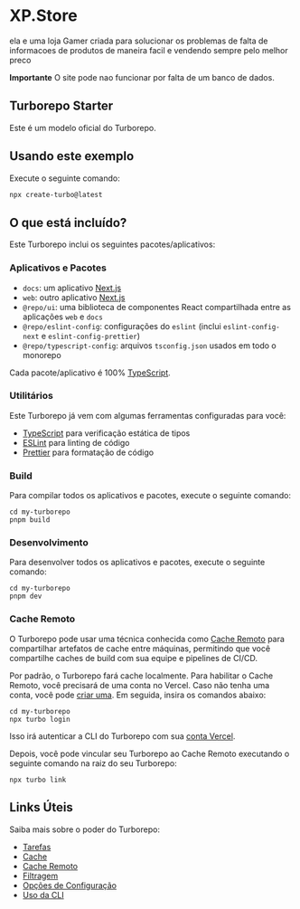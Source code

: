 # XP.Store

ela e uma loja Gamer criada para solucionar os problemas de falta de informacoes de produtos de maneira facil e vendendo sempre pelo melhor preco

**Importante** O site pode nao funcionar por falta de um banco de dados.

## Turborepo Starter

Este é um modelo oficial do Turborepo.

## Usando este exemplo

Execute o seguinte comando:

```sh
npx create-turbo@latest
```

## O que está incluído?

Este Turborepo inclui os seguintes pacotes/aplicativos:

### Aplicativos e Pacotes

- `docs`: um aplicativo [Next.js](https://nextjs.org/)
- `web`: outro aplicativo [Next.js](https://nextjs.org/)
- `@repo/ui`: uma biblioteca de componentes React compartilhada entre as aplicações `web` e `docs`
- `@repo/eslint-config`: configurações do `eslint` (inclui `eslint-config-next` e `eslint-config-prettier`)
- `@repo/typescript-config`: arquivos `tsconfig.json` usados em todo o monorepo

Cada pacote/aplicativo é 100% [TypeScript](https://www.typescriptlang.org/).

### Utilitários

Este Turborepo já vem com algumas ferramentas configuradas para você:

- [TypeScript](https://www.typescriptlang.org/) para verificação estática de tipos
- [ESLint](https://eslint.org/) para linting de código
- [Prettier](https://prettier.io) para formatação de código

### Build

Para compilar todos os aplicativos e pacotes, execute o seguinte comando:

```
cd my-turborepo
pnpm build
```

### Desenvolvimento

Para desenvolver todos os aplicativos e pacotes, execute o seguinte comando:

```
cd my-turborepo
pnpm dev
```

### Cache Remoto

O Turborepo pode usar uma técnica conhecida como [Cache Remoto](https://turbo.build/repo/docs/core-concepts/remote-caching) para compartilhar artefatos de cache entre máquinas, permitindo que você compartilhe caches de build com sua equipe e pipelines de CI/CD.

Por padrão, o Turborepo fará cache localmente. Para habilitar o Cache Remoto, você precisará de uma conta no Vercel. Caso não tenha uma conta, você pode [criar uma](https://vercel.com/signup). Em seguida, insira os comandos abaixo:

```
cd my-turborepo
npx turbo login
```

Isso irá autenticar a CLI do Turborepo com sua [conta Vercel](https://vercel.com/docs/concepts/personal-accounts/overview).

Depois, você pode vincular seu Turborepo ao Cache Remoto executando o seguinte comando na raiz do seu Turborepo:

```
npx turbo link
```

## Links Úteis

Saiba mais sobre o poder do Turborepo:

- [Tarefas](https://turbo.build/repo/docs/core-concepts/monorepos/running-tasks)
- [Cache](https://turbo.build/repo/docs/core-concepts/caching)
- [Cache Remoto](https://turbo.build/repo/docs/core-concepts/remote-caching)
- [Filtragem](https://turbo.build/repo/docs/core-concepts/monorepos/filtering)
- [Opções de Configuração](https://turbo.build/repo/docs/reference/configuration)
- [Uso da CLI](https://turbo.build/repo/docs/reference/command-line-reference)
